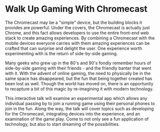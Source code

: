 Walk Up Gaming With Chromecast
============================

The Chromecast may be a "simple" device, but the building blocks it provides are powerful. Under the covers, the Chromecast is actually just Chrome, and this fact allows developers to use the entire front-end web stack to create amazing experiences. By combining a Chromecast with the mobile devices everyone carries with them amazing experiences can be crafted that can surprise and delight the user. One experience worth experimenting with is the return of side-by-side gaming.

Many geeks who grew up in the 80's and 90's fondly remember hours of side-by-side gaming with their friends - and the friendly banter that went with it. With the advent of online gaming, the need to physically be in the same space has disappeared, but the fun that being together created has been lost as well. Though the world has moved on, there is an opportunity to recapture a bit of this magic by re-imagining it with modern technology.

This interactive talk will examine an experimental app which allows any individual passing by to join a running game using their personal phones to join in the fun. Along the way, the talk will cover topics such as developing for the Chromecast, integrating devices into the experience, and an examination of the game play. Come to not only see a fun application of technology, but also to start dreaming of the possibilities. 